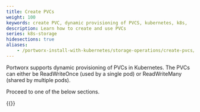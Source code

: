```yaml
---
title: Create PVCs
weight: 100
keywords: create PVC, dynamic provisioning of PVCS, kubernetes, k8s,
description: Learn how to create and use PVCs
series: k8s-storage
hidesections: true
aliases:
    - /portworx-install-with-kubernetes/storage-operations/create-pvcs/
---
```

Portworx supports dynamic provisioning of PVCs in Kubernetes. The PVCs can either be ReadWriteOnce (used by a single pod) or ReadWriteMany (shared by multiple pods).

Proceed to one of the below sections.

{{<homelist series="k8s-vol">}}
